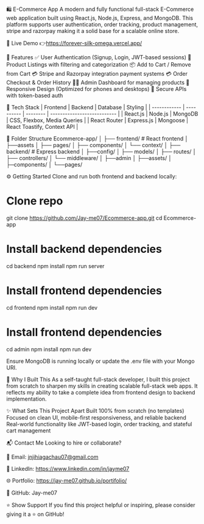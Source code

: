 🛍️ E-Commerce App
A modern and fully functional full-stack E-Commerce web application built using React.js, Node.js, Express, and MongoDB. This platform supports user authentication, order tracking, product management, stripe and razorpay making it a solid base for a scalable online store.

🚀 Live Demo
👉https://forever-silk-omega.vercel.app/

🧩 Features
✅ User Authentication (Signup, Login, JWT-based sessions)
🛒 Product Listings with filtering and categorization
📦 Add to Cart / Remove from Cart
💳 Stripe and Razorpay integration payment systems
💳 Order Checkout & Order History 
🧑‍💼 Admin Dashboard for managing products
📱 Responsive Design (Optimized for phones and desktops)
🔐 Secure APIs with token-based auth

🔧 Tech Stack
| Frontend     | Backend    | Database | Styling                     |
| ------------ | ---------- | -------- | --------------------------- |
| React.js     | Node.js    | MongoDB  | CSS, Flexbox, Media Queries |
| React Router | Express.js | Mongoose | React Toastify, Context API |

📁 Folder Structure
Ecommerce-app/
│
├── frontend/                # React frontend
│    ├──assets
│    ├── pages/
│    ├── components/
│    └── context/
│
├── backend/                # Express backend
│   ├──config/
│   ├── models/
│   ├── routes/
│   ├── controllers/
│   └── middleware/
│
├──admin
│   ├──assets/
│   ├─components/
│   └──pages/

⚙️ Getting Started
Clone and run both frontend and backend locally:
# Clone repo
git clone https://github.com/Jay-me07/Ecommerce-app.git
cd Ecommerce-app

# Install backend dependencies
cd backend
npm install
npm run server

# Install frontend dependencies
cd frontend
npm install
npm run dev

# Install frontend dependencies
cd admin
npm install
npm run dev

Ensure MongoDB is running locally or update the .env file with your Mongo URI.

📌 Why I Built This
As a self-taught full-stack developer, I built this project from scratch to sharpen my skills in creating scalable full-stack web apps. It reflects my ability to take a complete idea from frontend design to backend implementation.

✨ What Sets This Project Apart
Built 100% from scratch (no templates)
Focused on clean UI, mobile-first responsiveness, and reliable backend
Real-world functionality like JWT-based login, order tracking, and stateful cart management

📬 Contact Me
Looking to hire or collaborate?

📧 Email: jnjihiagachau07@gmail.com

💼 LinkedIn: https://www.linkedin.com/in/jayme07

🌐 Portfolio: https://jay-me07.github.io/portifolio/

🐙 GitHub: Jay-me07

⭐ Show Support
If you find this project helpful or inspiring, please consider giving it a ⭐ on GitHub!





